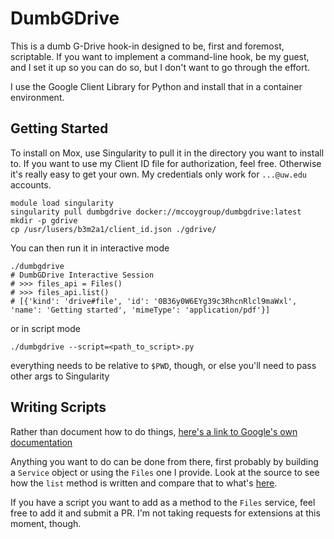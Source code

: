 
# DumbGDrive

This is a dumb G-Drive hook-in designed to be, first and foremost, scriptable.
If you want to implement a command-line hook, be my guest, and I set it up so you can do so, but I don't want to 
go through the effort.

I use the Google Client Library for Python and install that in a container environment. 

## Getting Started

To install on Mox, use Singularity to pull it in the directory you want to install to. 
If you want to use my Client ID file for authorization, feel free. Otherwise it's really easy to get your own. My credentials only work for `...@uw.edu` accounts.

```shell script
module load singularity
singularity pull dumbgdrive docker://mccoygroup/dumbgdrive:latest
mkdir -p gdrive
cp /usr/lusers/b3m2a1/client_id.json ./gdrive/
```

You can then run it in interactive mode

```shell script
./dumbgdrive
# DumbGDrive Interactive Session
# >>> files_api = Files()
# >>> files_api.list()
# [{'kind': 'drive#file', 'id': '0B36y0W6EYg39c3RhcnRlcl9maWxl', 'name': 'Getting started', 'mimeType': 'application/pdf'}]
```

or in script mode

```shell script
./dumbgdrive --script=<path_to_script>.py
```

everything needs to be relative to `$PWD`, though, or else you'll need to pass other args to Singularity

## Writing Scripts

Rather than document how to do things, [here's a link to Google's own documentation](https://developers.google.com/drive/api/v3/about-files)

Anything you want to do can be done from there, first probably by building a `Service` object or using the `Files` one I provide. 
Look at the source to see how the `list` method is written and compare that to what's [here](https://developers.google.com/drive/api/v3/quickstart/python).

If you have a script you want to add as a method to the `Files` service, feel free to add it and submit a PR. 
I'm not taking requests for extensions at this moment, though.
